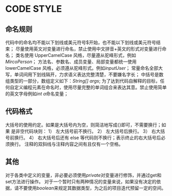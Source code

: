 # CODE STYLE
## 命名规则
代码中的命名均不能以下划线或美元符号$开始，也不能以下划线或美元符号结束；
尽量使用英文对变量进行命名，禁止使用中文拼音+英文的形式对变量进行命名；
类名使用 UpperCamelCase 风格，尽量遵从驼峰形式，例如*MircoPerson*；
方法名、参数名、成员变量、局部变量都统一使用 lowerCamelCase 风格，必须遵从驼峰形式。例如*inputUser*；
常量命名全部大写，单词间用下划线隔开，力求语义表达完整清楚，不要嫌名字长；
中括号是数组类型的一部分，数组定义如下：*String[] args*;
为了达到代码自解释的目标，任何自定义编程元素在命名时，使用尽量完整的单词组合来表达其意。禁止使用简单的英文字母例如*int a*命名变量；

## 代码格式
大括号的使用约定。如果是大括号内为空，则简洁地写成{}即可，不需要换行；如果
是非空代码块则：
1） 左大括号前不换行。
2） 左大括号后换行。
3） 右大括号前换行。
4） 右大括号后还有 else 等代码则不换行；表示终止的右大括号后必须换行。
注释的双斜线与注释内容之间有且仅有一个空格。

## 其他
对于各类中定义的变量，非必要必须使用*private*对变量进行修饰，并通过get和set方法进行操作。
对于一个暂时只有两种情况的变量来说，如果没有决定的依据，请不要使用*boolean*来规定其数据类型，为之后的项目迭代预留一定的空间。
